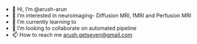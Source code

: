 - 👋 Hi, I’m @arush-arun
- 👀 I’m interested in neuroimaging- Diffusion MRI, fMRI and Perfusion MRI
- 🌱 I’m currently learning to 
- 💞️ I’m looking to collaborate on automated pipeline
- 📫 How to reach me arush.getseven@gmail.com

<!---
Arush Arun is a ✨ special ✨ repository because its `README.md` (this file) appears on your GitHub profile.
You can click the Preview link to take a look at your changes.
--->
